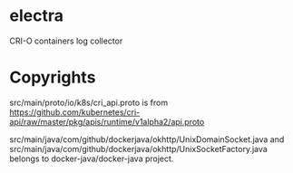 # electra
CRI-O containers log collector
# Copyrights

src/main/proto/io/k8s/cri_api.proto is from https://github.com/kubernetes/cri-api/raw/master/pkg/apis/runtime/v1alpha2/api.proto

src/main/java/com/github/dockerjava/okhttp/UnixDomainSocket.java and src/main/java/com/github/dockerjava/okhttp/UnixSocketFactory.java belongs to docker-java/docker-java project.


